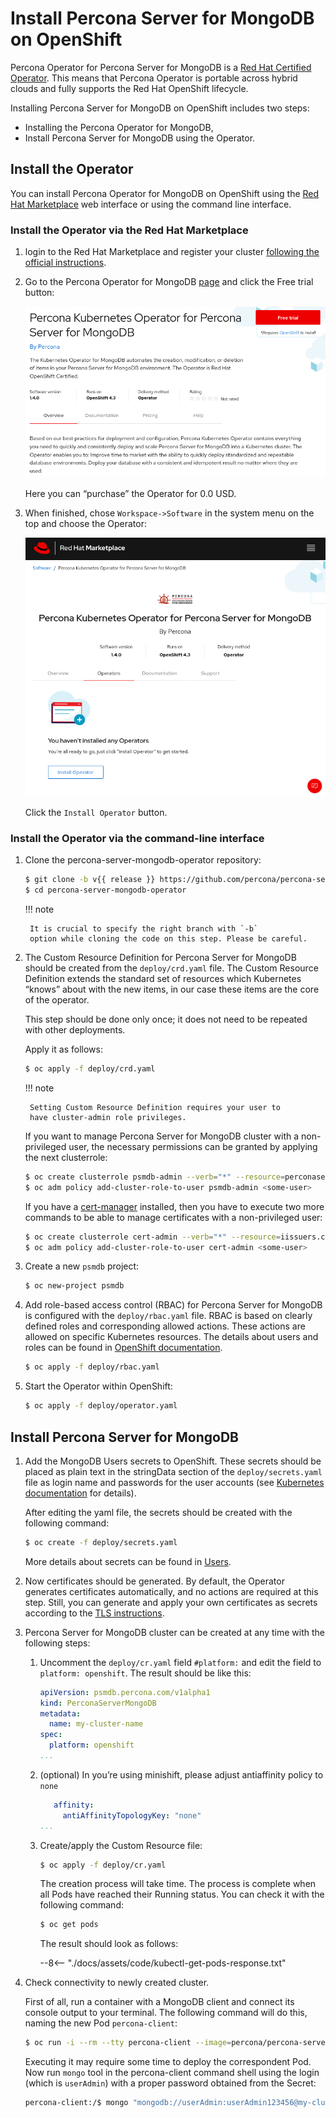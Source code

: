 # Install Percona Server for MongoDB on OpenShift

Percona Operator for Percona Server for MongoDB is a [Red Hat Certified Operator](https://connect.redhat.com/en/partner-with-us/red-hat-openshift-certification). This means that Percona Operator is portable across hybrid clouds and fully supports the Red Hat OpenShift lifecycle.

Installing Percona Server for MongoDB on OpenShift includes two steps:

* Installing the Percona Operator for MongoDB,
* Install Percona Server for MongoDB using the Operator.

## Install the Operator

You can install Percona Operator for MongoDB on OpenShift using the [Red Hat Marketplace](https://marketplace.redhat.com) web interface or using the command line interface.

### Install the Operator via the Red Hat Marketplace

1. login to the Red Hat Marketplace and register your cluster [following the official instructions](https://marketplace.redhat.com/en-us/workspace/clusters/add/register).
2. Go to the Percona Operator for MongoDB [page](https://marketplace.redhat.com/en-us/products/percona-server-for-mongodb) and click the Free trial button:

    ![image](assets/images/marketplace-operator-page.png)

    Here you can “purchase” the Operator for 0.0 USD.

3. When finished, chose `Workspace->Software` in the system menu on the top and choose the Operator:

    ![image](assets/images/marketplace-operator-install.png)

    Click the `Install Operator` button.

### Install the Operator via the command-line interface

1. Clone the percona-server-mongodb-operator repository:

    ``` {.bash data-prompt="$" }
    $ git clone -b v{{ release }} https://github.com/percona/percona-server-mongodb-operator
    $ cd percona-server-mongodb-operator
    ```

    !!! note

        It is crucial to specify the right branch with `-b`
        option while cloning the code on this step. Please be careful.

2. The Custom Resource Definition for Percona Server for MongoDB should be
    created from the `deploy/crd.yaml` file. The Custom Resource Definition
    extends the standard set of resources which Kubernetes “knows” about with the
    new items, in our case these items are the core of the operator.

    This step should be done only once; it does not need to be repeated with other deployments.

    Apply it as follows:

    ``` {.bash data-prompt="$" }
    $ oc apply -f deploy/crd.yaml
    ```

    !!! note

        Setting Custom Resource Definition requires your user to
        have cluster-admin role privileges.

    If you want to manage Percona Server for MongoDB cluster with a
    non-privileged user, the necessary permissions can be granted by applying the
    next clusterrole:

    ``` {.bash data-prompt="$" }
    $ oc create clusterrole psmdb-admin --verb="*" --resource=perconaservermongodbs.psmdb.percona.com,perconaservermongodbs.psmdb.percona.com/status,perconaservermongodbbackups.psmdb.percona.com,perconaservermongodbbackups.psmdb.percona.com/status,perconaservermongodbrestores.psmdb.percona.com,perconaservermongodbrestores.psmdb.percona.com/status
    $ oc adm policy add-cluster-role-to-user psmdb-admin <some-user>
    ```

    If you have a [cert-manager](https://docs.cert-manager.io/en/release-0.8/getting-started/install/openshift.html) installed, then you have to execute two more commands to be able to manage certificates with a non-privileged user:

    ``` {.bash data-prompt="$" }
    $ oc create clusterrole cert-admin --verb="*" --resource=iissuers.certmanager.k8s.io,certificates.certmanager.k8s.io
    $ oc adm policy add-cluster-role-to-user cert-admin <some-user>
    ```

3. Create a new `psmdb` project:

    ``` {.bash data-prompt="$" }
    $ oc new-project psmdb
    ```

4. Add role-based access control (RBAC) for Percona Server for MongoDB is
    configured with the `deploy/rbac.yaml` file. RBAC is
    based on clearly defined roles and corresponding allowed actions. These
    actions are allowed on specific Kubernetes resources. The details about users
    and roles can be found in [OpenShift documentation](https://docs.openshift.com/enterprise/3.0/architecture/additional_concepts/authorization.html).

    ``` {.bash data-prompt="$" }
    $ oc apply -f deploy/rbac.yaml
    ```

5. Start the Operator within OpenShift:

    ``` {.bash data-prompt="$" }
    $ oc apply -f deploy/operator.yaml
    ```

## Install Percona Server for MongoDB

1. Add the MongoDB Users secrets to OpenShift. These secrets
    should be placed as plain text in the stringData section of the
    `deploy/secrets.yaml` file as login name and
    passwords for the user accounts (see [Kubernetes
    documentation](https://kubernetes.io/docs/concepts/configuration/secret/)
    for details).

    After editing the yaml file, the secrets should be created
    with the following command:

    ``` {.bash data-prompt="$" }
    $ oc create -f deploy/secrets.yaml
    ```

    More details about secrets can be found in [Users](users.md#users).

2. Now certificates should be generated. By default, the Operator generates
    certificates automatically, and no actions are required at this step. Still,
    you can generate and apply your own certificates as secrets according
    to the [TLS instructions](TLS.md#tls).

3. Percona Server for MongoDB cluster can be created at any time with the following steps:

    1. Uncomment the `deploy/cr.yaml` field `#platform:` and edit the field
        to `platform: openshift`. The result should be like this:

        ```yaml
        apiVersion: psmdb.percona.com/v1alpha1
        kind: PerconaServerMongoDB
        metadata:
          name: my-cluster-name
        spec:
          platform: openshift
        ...
        ```

    2. (optional) In you’re using minishift, please adjust antiaffinity policy to `none`

        ```yaml
           affinity:
             antiAffinityTopologyKey: "none"
        ...
        ```

    3. Create/apply the Custom Resource file:

        ``` {.bash data-prompt="$" }
        $ oc apply -f deploy/cr.yaml
        ```

        The creation process will take time. The process is complete when all Pods
        have reached their Running status. You can check it with the following command:

        ``` {.bash data-prompt="$" }
        $ oc get pods
        ```

        The result should look as follows:

        --8<-- "./docs/assets/code/kubectl-get-pods-response.txt"

4. Check connectivity to newly created cluster.

    First of all, run a container with a MongoDB client and connect its console
    output to your terminal. The following command will do this, naming the new
    Pod `percona-client`:

    ``` {.bash data-prompt="$" }
    $ oc run -i --rm --tty percona-client --image=percona/percona-server-mongodb:{{ mongodb44recommended }} --restart=Never -- bash -il
    ```

    Executing it may require some time to deploy the correspondent Pod. Now run
    `mongo` tool in the percona-client command shell using the login (which is
    `userAdmin`) with a proper password obtained from the Secret:

    ``` {.bash data-prompt="percona-client:/$" }
    percona-client:/$ mongo "mongodb://userAdmin:userAdmin123456@my-cluster-name-mongos.psmdb.svc.cluster.local/admin?ssl=false"
    ```
